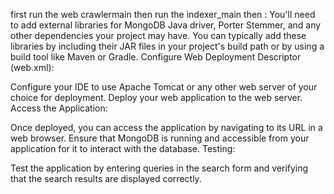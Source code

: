 first run the web crawlermain
then run the indexer_main
then :
You'll need to add external libraries for MongoDB Java driver, Porter Stemmer, and any other dependencies your project may have. You can typically add these libraries by including their JAR files in your project's build path or by using a build tool like Maven or Gradle.
Configure Web Deployment Descriptor (web.xml):

Configure your IDE to use Apache Tomcat or any other web server of your choice for deployment.
Deploy your web application to the web server.
Access the Application:

Once deployed, you can access the application by navigating to its URL in a web browser.
Ensure that MongoDB is running and accessible from your application for it to interact with the database.
Testing:

Test the application by entering queries in the search form and verifying that the search results are displayed correctly.
